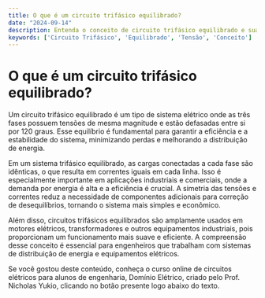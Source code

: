 ```yaml
---
title: O que é um circuito trifásico equilibrado?
date: "2024-09-14"
description: Entenda o conceito de circuito trifásico equilibrado e sua importância em sistemas elétricos.
keywords: ['Circuito Trifásico', 'Equilibrado', 'Tensão', 'Conceito']
---
```


# O que é um circuito trifásico equilibrado?

Um circuito trifásico equilibrado é um tipo de sistema elétrico onde as três fases possuem tensões de mesma magnitude e estão defasadas entre si por 120 graus. Esse equilíbrio é fundamental para garantir a eficiência e a estabilidade do sistema, minimizando perdas e melhorando a distribuição de energia.

Em um sistema trifásico equilibrado, as cargas conectadas a cada fase são idênticas, o que resulta em correntes iguais em cada linha. Isso é especialmente importante em aplicações industriais e comerciais, onde a demanda por energia é alta e a eficiência é crucial. A simetria das tensões e correntes reduz a necessidade de componentes adicionais para correção de desequilíbrios, tornando o sistema mais simples e econômico.

Além disso, circuitos trifásicos equilibrados são amplamente usados em motores elétricos, transformadores e outros equipamentos industriais, pois proporcionam um funcionamento mais suave e eficiente. A compreensão desse conceito é essencial para engenheiros que trabalham com sistemas de distribuição de energia e equipamentos elétricos.

Se você gostou deste conteúdo, conheça o curso online de circuitos elétricos para alunos de engenharia, Domínio Elétrico, criado pelo Prof. Nicholas Yukio, clicando no botão presente logo abaixo do texto.